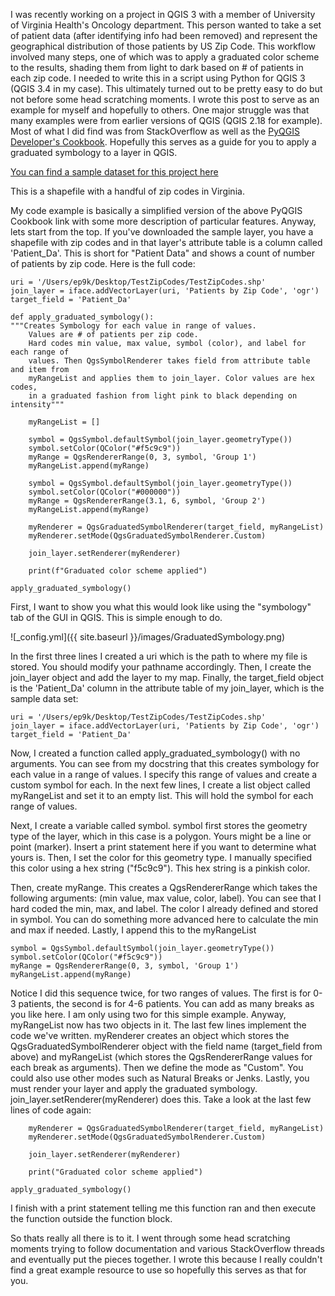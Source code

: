I was recently working on a project in QGIS 3 with a member of University of Virginia Health's Oncology
department. This person wanted to take a set of patient data (after identifying info had
been removed) and represent the geographical distribution of those patients by US Zip Code. This workflow involved many steps, one of which was to apply a graduated color scheme to the results, shading them from light to dark based on # of patients in each zip code. I needed to write this in a script using Python for QGIS 3 (QGIS 3.4 in my case). This ultimately turned out to be pretty easy to do but not before some head scratching moments. I wrote this post to serve as an example for myself and hopefully to others. One major struggle was that many examples were from earlier versions of QGIS (QGIS 2.18 for example). Most of what I did find was from StackOverflow as well as the [PyQGIS Developer's Cookbook](https://docs.qgis.org/testing/en/docs/pyqgis_developer_cookbook/vector.html). Hopefully this serves as a guide for you to apply a graduated symbology to a layer in QGIS. 

[You can find a sample dataset for this project here](https://github.com/epurpur/PyQGIS-Scripts/blob/master/TestZipCodes.zip)

This is a shapefile with a handful of zip codes in Virginia.

My code example is basically a simplified version of the above PyQGIS Cookbook link with some more 
description of particular features. Anyway, lets start from the top. If you've downloaded
the sample layer, you have a shapefile with zip codes and in that layer's attribute table
is a column called 'Patient_Da'. This is short for "Patient Data" and shows a count
of number of patients by zip code. Here is the full code:


    uri = '/Users/ep9k/Desktop/TestZipCodes/TestZipCodes.shp'
    join_layer = iface.addVectorLayer(uri, 'Patients by Zip Code', 'ogr')
    target_field = 'Patient_Da'

    ﻿def apply_graduated_symbology():
    """Creates Symbology for each value in range of values. 
        Values are # of patients per zip code.
        Hard codes min value, max value, symbol (color), and label for each range of 
        values. Then QgsSymbolRenderer takes field from attribute table and item from 
        myRangeList and applies them to join_layer. Color values are hex codes, 
        in a graduated fashion from light pink to black depending on intensity"""
        
        myRangeList = []

        symbol = QgsSymbol.defaultSymbol(join_layer.geometryType())     
        symbol.setColor(QColor("#f5c9c9"))                              
        myRange = QgsRendererRange(0, 3, symbol, 'Group 1')                   
        myRangeList.append(myRange)                                     

        symbol = QgsSymbol.defaultSymbol(join_layer.geometryType())
        symbol.setColor(QColor("#000000"))
        myRange = QgsRendererRange(3.1, 6, symbol, 'Group 2')
        myRangeList.append(myRange)

        myRenderer = QgsGraduatedSymbolRenderer(target_field, myRangeList)  
        myRenderer.setMode(QgsGraduatedSymbolRenderer.Custom)               

        join_layer.setRenderer(myRenderer)                                  
    
        print(f"Graduated color scheme applied")

    apply_graduated_symbology()

First, I want to show you what this would look like using the "symbology" tab of the GUI
in QGIS. This is simple enough to do.



![_config.yml]({{ site.baseurl }}/images/GraduatedSymbology.png)

In the first three lines I created a uri which is the path to where my file is stored.
You should modify your pathname accordingly. Then, I create the join_layer object and 
add the layer to my map. Finally, the target_field object is the 'Patient_Da' column in
the attribute table of my join_layer, which is the sample data set:


    uri = '/Users/ep9k/Desktop/TestZipCodes/TestZipCodes.shp'
    join_layer = iface.addVectorLayer(uri, 'Patients by Zip Code', 'ogr')
    target_field = 'Patient_Da'


Now, I created a function called apply_graduated_symbology() with no arguments. You can 
see from my docstring that this creates symbology for each value in a range of values. I
specify this range of values and create a custom symbol for each. 
In the next few lines, I create a list object called myRangeList and set it to an empty
list. This will hold the symbol for each range of values. 

Next, I create a variable called symbol. symbol first stores the geometry type of the
layer, which in this case is a polygon. Yours might be a line or point (marker). Insert
a print statement here if you want to determine what yours is. Then, I set the color
for this geometry type. I manually specified this color using a hex string ("f5c9c9"). 
This hex string is a pinkish color.

Then, create myRange. This creates a QgsRendererRange which takes the following arguments:
(min value, max value, color, label). You can see that I hard coded the min, max, and
label. The color I already defined and stored in symbol. You can do something more
advanced here to calculate the min and max if needed. Lastly, I append this to the
myRangeList

 
    symbol = QgsSymbol.defaultSymbol(join_layer.geometryType())     
    symbol.setColor(QColor("#f5c9c9"))                              
    myRange = QgsRendererRange(0, 3, symbol, 'Group 1')                   
    myRangeList.append(myRange)


Notice I did this sequence twice, for two ranges of values. The first is for 0-3 patients,
the second is for 4-6 patients. You can add as many breaks as you like here. I am only 
using two for this simple example. Anyway, myRangeList now has two objects in it. The last
few lines implement the code we've written. myRenderer creates an object which stores the 
QgsGraduatedSymbolRenderer object with the field name (target_field from above) and 
myRangeList (which stores the QgsRendererRange values for each break as arguments). Then
we define the mode as "Custom". You could also use other modes such as Natural Breaks or
Jenks.
Lastly, you must render your layer and apply the graduated symbology. 
join_layer.setRenderer(myRenderer) does this. Take a look at the last few lines of code
again:


        myRenderer = QgsGraduatedSymbolRenderer(target_field, myRangeList)  
        myRenderer.setMode(QgsGraduatedSymbolRenderer.Custom)               

        join_layer.setRenderer(myRenderer)                                  
    
        print("Graduated color scheme applied")
    
    apply_graduated_symbology()
    
    
I finish with a print statement telling me this function ran and then execute the function
outside the function block.

So thats really all there is to it. I went through some head scratching moments trying to
follow documentation and various StackOverflow threads and eventually put the pieces
together. I wrote this because I really couldn't find a great example resource to use
so hopefully this serves as that for you.

